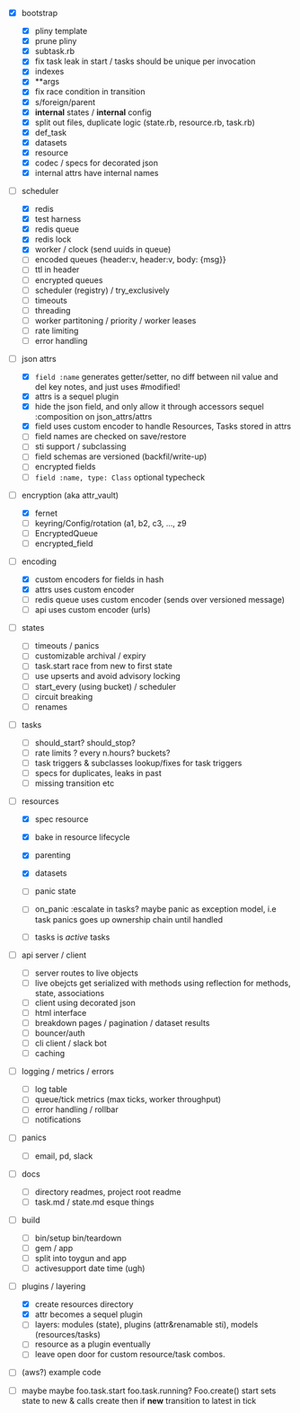- [x] bootstrap
	- [x] pliny template
	- [x] prune pliny
	- [x] subtask.rb
	- [x] fix task leak in start / tasks should be unique per invocation
	- [x] indexes
	- [x] **args
	- [x] fix race condition in transition
	- [x] s/foreign/parent
	- [x] __internal__ states / __internal__ config
	- [x] split out files, duplicate logic (state.rb, resource.rb, task.rb)
	- [x] def_task
	- [x] datasets
	- [x] resource
	- [x] codec / specs for decorated json
	- [x] internal attrs have internal names

- [ ] scheduler
	- [x] redis
	- [x] test harness
	- [x] redis queue
	- [x] redis lock
	- [x] worker / clock (send uuids in queue)
	- [ ] encoded queues {header:v, header:v, body: {msg}}
	- [ ] ttl in header
	- [ ] encrypted queues
	- [ ] scheduler (registry) / try_exclusively
	- [ ] timeouts
	- [ ] threading
	- [ ] worker partitoning / priority / worker leases
	- [ ] rate limiting
	- [ ] error handling

- [ ] json attrs
	- [x] `field :name` generates getter/setter, no diff between nil value and del key
		notes, and just uses #modified!
	- [x] attrs is a sequel plugin
	- [x] hide the json field, and only allow it through accessors
		sequel :composition on json_attrs/attrs
	- [x] field uses custom encoder to handle Resources, Tasks stored in attrs
	- [ ] field names are checked on save/restore
	- [ ] sti support / subclassing
	- [ ] field schemas are versioned (backfil/write-up)
	- [ ] encrypted fields
	- [ ] `field :name, type: Class` optional typecheck

- [ ] encryption (aka attr_vault)
	- [x] fernet
	- [ ] keyring/Config/rotation (a1, b2, c3, ..., z9
	- [ ] EncryptedQueue
	- [ ] encrypted_field

- [ ] encoding
	- [x] custom encoders for fields in hash
	- [x] attrs uses custom encoder
	- [ ] redis queue uses custom encoder (sends over versioned message)
	- [ ] api uses custom encoder (urls)

- [ ] states
	- [ ] timeouts / panics
	- [ ] customizable archival / expiry
	- [ ] task.start race from new to first state
	- [ ] use upserts and avoid advisory locking
	- [ ] start_every (using bucket) / scheduler
	- [ ] circuit breaking
	- [ ] renames

- [ ] tasks
	- [ ] should_start? should_stop?
	- [ ] rate limits ? every n.hours? buckets?
	- [ ] task triggers & subclasses lookup/fixes for task triggers
	- [ ] specs for duplicates, leaks in past
	- [ ] missing transition etc

- [ ] resources
	- [x] spec resource
	- [x] bake in resource lifecycle
	- [x] parenting
	- [x] datasets
	- [ ] panic state
	- [ ] on_panic :escalate in tasks? maybe panic as exception
	      model, i.e task panics goes up ownership chain until handled
	- [ ] tasks is *active* tasks


- [ ] api server / client
	- [ ] server routes to live objects
	- [ ] live obejcts get serialized with methods
		using  reflection for methods, state, associations
 	- [ ] client using decorated json
	- [ ] html interface
	- [ ] breakdown pages / pagination / dataset results
	- [ ] bouncer/auth
	- [ ] cli client / slack bot
	- [ ] caching

- [ ] logging / metrics / errors
	- [ ] log table
	- [ ] queue/tick metrics (max ticks, worker throughput)
	- [ ] error handling / rollbar
	- [ ] notifications

- [ ] panics
	- [ ] email, pd, slack

- [ ] docs
	- [ ] directory readmes, project root readme
	- [ ] task.md / state.md esque things

- [ ] build
	- [ ] bin/setup bin/teardown
	- [ ] gem / app
	- [ ] split into toygun and app
	- [ ] activesupport date time (ugh)

- [ ] plugins / layering
	- [x] create resources directory
	- [x] attr becomes a sequel plugin
	- [ ] layers: modules (state), plugins (attr&renamable sti), models (resources/tasks)
	- [ ] resource as a plugin eventually
	- [ ] leave open door for custom resource/task combos.

- [ ] (aws?) example code


- [ ] maybe
	maybe foo.task.start foo.task.running? Foo.create() start sets state to new & calls create
	then if __new__ transition to latest in tick

